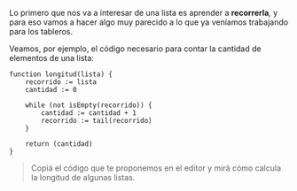 Lo primero que nos va a interesar de una lista es aprender a **recorrerla**, y para eso vamos a hacer algo muy parecido a lo que ya veníamos trabajando para los tableros. 

Veamos, por ejemplo, el código necesario para contar la cantidad de elementos de una lista:

```gobstones
function longitud(lista) {
    recorrido := lista
    cantidad := 0

    while (not isEmpty(recorrido)) {
        cantidad := cantidad + 1
        recorrido := tail(recorrido)
    }

    return (cantidad)
}
```

> Copiá el código que te proponemos en el editor y mirá cómo calcula la longitud de algunas listas.